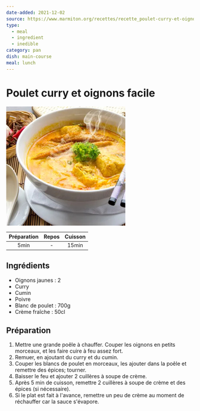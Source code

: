 ```yaml
---
date-added: 2021-12-02
source: https://www.marmiton.org/recettes/recette_poulet-curry-et-oignons-facile_13026.aspx
type:
  - meal
  - ingredient
  - inedible
category: pan
dish: main-course
meal: lunch
---
```


# Poulet curry et oignons facile

![](images/Poulet%20curry%20et%20oignons%20facile.jpg)

| Préparation | Repos | Cuisson |
|:-----------:|:-----:|:-------:|
|    5min     |   -   |  15min  |

## Ingrédients

- Oignons jaunes : 2
- Curry
- Cumin
- Poivre
- Blanc de poulet : 700g
- Crème fraîche : 50cl

## Préparation

1. Mettre une grande poêle à chauffer. Couper les oignons en petits morceaux, et les faire cuire à feu assez fort.
2. Remuer, en ajoutant du curry et du cumin.
3. Couper les blancs de poulet en morceaux, les ajouter dans la poêle et remettre des épices; tourner.
4. Baisser le feu et ajouter 2 cuillères à soupe de crème.
5. Après 5 min de cuisson, remettre 2 cuillères à soupe de crème et des épices (si nécessaire).
6. Si le plat est fait à l'avance, remettre un peu de crème au moment de réchauffer car la sauce s'évapore.
